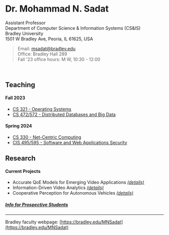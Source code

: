 # Dr. Mohammad N. Sadat
Assistant Professor  
Department of Computer Science & Information Systems (CS&IS)  
Bradley University  
1501 W Bradley Ave, Peoria, IL 61625, USA  

>Email: msadat@bradley.edu   
>Office: Bradley Hall 289  
Fall '23 office hours: M W, 10:30 - 12:00   

<br>


## Teaching

#### Fall 2023
- [CS 321 - Operating Systems](./Teaching/CS321/)
- [CS 472/572 - Distributed Databases and Big Data](./Teaching/CS472-572/) 


#### Spring 2024
- [CS 330 - Net-Centric Computing](./Teaching/CS330/) 
- [CIS 495/595 - Software and Web Applications Security](./Teaching/CIS495-595/) 

## Research 

#### Current Projects 

- Accurate QoE Models for Emerging Video Applications [*(details)*](./Research/README.md#accurate-qoe-models-for-emerging-video-applications) 
- Information-Driven Video Analytics [*(details)*](./Research/README.md)
- Cooperative Perception for Autonomous Vehicles [*(details)*](./Research/README.md)

##### [Info for Prospective Students](./Research/student-research.md)

---

Bradley faculty webpage: [https://bradley.edu/MNSadat](https://bradley.edu/MNSadat)
